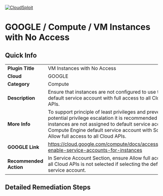 [![CloudSploit](https://cloudsploit.com/img/logo-new-big-text-100.png "CloudSploit")](https://cloudsploit.com)

# GOOGLE / Compute / VM Instances with No Access

## Quick Info

| | |
|-|-|
| **Plugin Title** | VM Instances with No Access |
| **Cloud** | GOOGLE |
| **Category** | Compute |
| **Description** | Ensure that instances are not configured to use the default service account with full access to all Cloud APIs. |
| **More Info** | To support principle of least privileges and prevent potential privilege escalation it is recommended that instances are not assigned to default service account Compute Engine default service account with Scope Allow full access to all Cloud APIs. |
| **GOOGLE Link** | https://cloud.google.com/compute/docs/access/create-enable-service-accounts-for-instances |
| **Recommended Action** | In Service Account Section, ensure Allow full access to all Cloud APIs is not selected if selecting the default service account. |

## Detailed Remediation Steps

